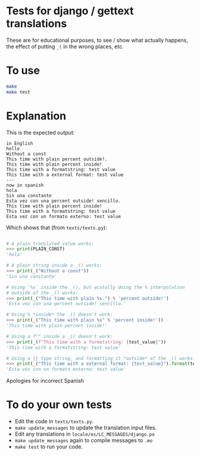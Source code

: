 # Tests for django / gettext translations

These are for educational purposes, to see / show what actually happens,
the effect of putting `_(` in the wrong places, etc.


# To use

```sh
make
make test
```


# Explanation

This is the expected output:
```
in English
hello
Without a const
This time with plain percent outside!.
This time with plain percent inside!
This time with a formatstring: test value
This time with a external format: test value
---
now in spanish
hola
Sin una constante
Esta vez con una percent outside! sencillo.
This time with plain percent inside!
This time with a formatstring: test value
Esta vez con un formato externo: test value
```

Which shows that (from `texts/texts.py`):

```python

# A plain translated value works:
>>> print(PLAIN_CONST)
'hola'

# A plain string inside a _() works:
>>> print(_("Without a const"))
'Sin una constante'

# Using `%s` inside the _(), but acutally doing the % interpolation
# outside of the _() works:
>>> print(_("This time with plain %s.") % 'percent outside!')
'Esta vez con una percent outside! sencillo.'

# Using % *inside* the _() doesn't work:
>>> print(_("This time with plain %s" % 'percent inside!'))
'This time with plain percent inside!'

# Using a f"" inside a _() doesn't work:
>>> print(_(f"This time with a formatstring: {test_value}"))
'This time with a formatstring: test value'

# Using a {} type string, and formatting it *outside* of the _() works:
>>> print(_("This time with a external format: {test_value}").format(test_value=test_value))
'Esta vez con un formato externo: test value'
```

Apologies for incorrect Spanish

# To do your own tests

- Edit the code in `texts/texts.py`.
- `make update_messages` to update the translation input files.
- Edit any translations in `locale/es/LC_MESSAGES/django.po`
- `make update_messages` again to compile messages to `.mo`
- `make test` to run your code.
